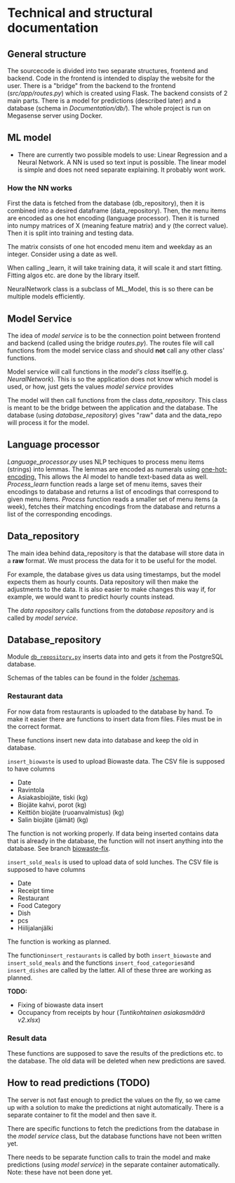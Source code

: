 # Technical and structural documentation

## General structure
The sourcecode is divided into two separate structures, frontend and backend. Code in the frontend is intended to display the website for the user. There is a "bridge" from the backend to the frontend (_src/app/routes.py_) which is created using Flask. The backend consists of 2 main parts. There is a model for predictions (described later) and a database (schema in _Documentation/db/_). The whole project is run on Megasense server using Docker.

## ML model
- There are currently two possible models to use: Linear Regression and a Neural Network. A NN is used so text input is possible. The linear model is simple and does not need separate explaining. It probably wont work. 

### How the NN works
First the data is fetched from the database (db_repository), then it is combined into a desired dataframe (data_repository). Then, the menu items are encoded as one hot encoding (language processor). Then it is turned into numpy matrices of X (meaning feature matrix) and y (the correct value). Then it is split into training and testing data. 

The matrix consists of one hot encoded menu item and weekday as an integer. Consider using a date as well.

When calling _learn, it will take training data, it will scale it and start fitting. Fitting algos etc. are done by the library itself. 

NeuralNetwork class is a subclass of ML_Model, this is so there can be multiple models efficiently. 

## Model Service
The idea of _model service_ is to be the connection point between frontend and backend (called using the bridge _routes.py_). The routes file will call functions from the model service class and should __not__ call any other class' functions. 

Model service will call functions in the _model's class_ itself(e.g. _NeuralNetwork_). This is so the application does not know which model is used, or how, just gets the values _model service_ provides

The model will then call functions from the class _data_repository_. This class is meant to be the bridge between the application and the database. The database (using _database_repository_) gives "raw" data and the data_repo will process it for the model. 

## Language processor
_Language_processor.py_ uses NLP techiques to process menu items (strings) into lemmas. The lemmas are encoded as numerals using [one-hot-encoding.](https://en.wikipedia.org/wiki/One-hot) This allows the AI model to handle text-based data as well. _Process_learn_ function reads a large set of menu items, saves their encodings to database and returns a list of encodings that correspond to given menu items. _Process_ function reads a smaller set of menu items (a week), fetches their matching encodings from the database and returns a list of the corresponding encodings. 

## Data_repository
The main idea behind data_repository is that the database will store data in a __raw__ format. We must process the data for it to be useful for the model. 

For example, the database gives us data using timestamps, but the model expects them as hourly counts. Data repository will then make the adjustments to the data. It is also easier to make changes this way if, for example, we would want to predict hourly counts instead.

The _data repository_ calls functions from the _database repository_ and is called by _model service_. 

## Database_repository

Module [`db_repository.py`](/src/repositories/db_repository.py) inserts data into and gets it from the PostgreSQL database.

Schemas of the tables can be found in the folder [/schemas](/schemas).

### Restaurant data

For now data from restaurants is uploaded to the database by hand. To make it easier there are functions to insert data from files. Files must be in the correct format.

These functions insert new data into database and keep the old in database.

`insert_biowaste` is used to upload Biowaste data. The CSV file is supposed to have columns

- Date
- Ravintola
- Asiakasbiojäte, tiski (kg)
- Biojäte kahvi, porot (kg)
- Keittiön biojäte (ruoanvalmistus) (kg)
- Salin biojäte (jämät) (kg)

The function is not working properly. If data being inserted contains data that is already in the database, the function will not insert anything into the database. See branch [biowaste-fix](https://github.com/Food-Waste-Optimization/Food-Waste-Optimization/tree/biowaste-fix).

`insert_sold_meals` is used to upload data of sold lunches. The CSV file is supposed to have columns

- Date
- Receipt time
- Restaurant
- Food Category
- Dish
- pcs
- Hiilijalanjälki

The function is working as planned.

The function`insert_restaurants` is called by both `insert_biowaste` and `insert_sold_meals` and the functions `insert_food_categories`and `insert_dishes` are called by the latter. All of these three are working as planned.

**TODO:**

- Fixing of biowaste data insert
- Occupancy from receipts by hour (*Tuntikohtainen asiakasmäärä v2.xlsx*)

### Result data

These functions are supposed to save the results of the predictions etc. to the database. The old data will be deleted when new predictions are saved.

## How to read predictions (TODO)
The server is not fast enough to predict the values on the fly, so we came up with a solution to make the predictions at night automatically. There is a separate container to fit the model and then save it. 

There are specific functions to fetch the predictions from the database in the _model service_ class, but the database functions have not been written yet. 

There needs to be separate function calls to train the model and make predictions (using _model service_) in the separate container automatically. Note: these have not been done yet.



